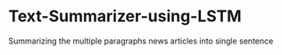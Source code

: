 # Text-Summarizer-using-LSTM
Summarizing the multiple paragraphs news articles into single sentence
